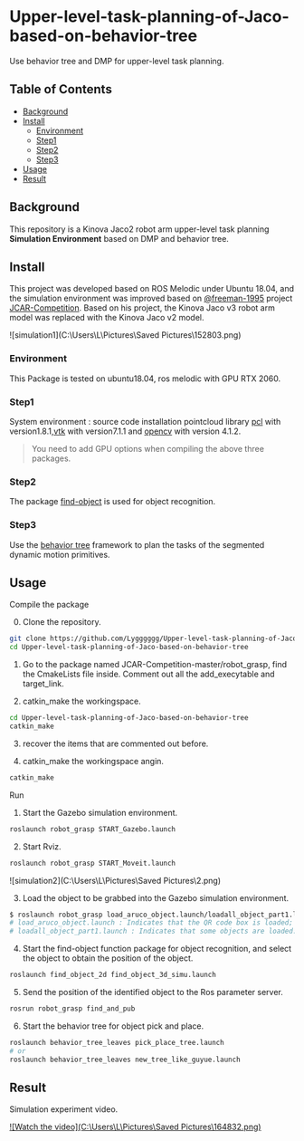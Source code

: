 # Upper-level-task-planning-of-Jaco-based-on-behavior-tree
Use behavior tree and DMP for upper-level task planning.

## Table of Contents

- [Background](#background)
- [Install](#install)
  - [Environment](#environment)
  - [Step1](#step1)  
  - [Step2](#Step2) 
  - [Step3](#step3)  
- [Usage](#usage)
- [Result](#result)

## Background

This repository is a Kinova Jaco2 robot arm upper-level task planning **Simulation Environment** based on DMP and behavior tree.

## Install

This project was developed based on ROS Melodic under Ubuntu 18.04, and the simulation environment was improved based on [@freeman-1995](https://github.com/freeman-1995) project [JCAR-Competition](https://github.com/freeman-1995/JCAR-Competition).
Based on his project, the Kinova Jaco v3 robot arm model was replaced with the Kinova Jaco v2 model.

![simulation1](C:\Users\L\Pictures\Saved Pictures\152803.png)

### Environment

This Package is tested on ubuntu18.04, ros melodic with GPU RTX 2060.

### Step1

System environment : source code installation pointcloud library [pcl](https://github.com/PointCloudLibrary/pcl) with version1.8.1,[vtk](https://github.com/Kitware/VTK) with version7.1.1
and [opencv](https://github.com/opencv/opencv) with version 4.1.2.

> You need to add GPU options when compiling the above three packages.

### Step2

The package [find-object](https://github.com/introlab/find-object) is used for object recognition.

### Step3

Use the [behavior tree](https://github.com/miccol/ROS-Behavior-Tree) framework to plan the tasks of the segmented dynamic motion primitives.

## Usage

Compile the package

0. Clone the repository.

```sh
git clone https://github.com/Lygggggg/Upper-level-task-planning-of-Jaco-based-on-behavior-tree
cd Upper-level-task-planning-of-Jaco-based-on-behavior-tree
```

1. Go to the package named JCAR-Competition-master/robot_grasp, find the CmakeLists file inside. Comment out all the add_execytable and target_link.

2. catkin_make the workingspace.

```sh
cd Upper-level-task-planning-of-Jaco-based-on-behavior-tree
catkin_make
```

3. recover the items that are commented out before.

4. catkin_make the workingspace angin.

```sh
catkin_make
```

Run

1. Start the Gazebo simulation environment.
```sh
roslaunch robot_grasp START_Gazebo.launch
```

2. Start Rviz.
```sh
roslaunch robot_grasp START_Moveit.launch
```
![simulation2](C:\Users\L\Pictures\Saved Pictures\2.png)

3. Load the object to be grabbed into the Gazebo simulation environment.
```sh
$ roslaunch robot_grasp load_aruco_object.launch/loadall_object_part1.launch
# load_aruco_object.launch : Indicates that the QR code box is loaded;
# loadall_object_part1.launch : Indicates that some objects are loaded.
```

4. Start the find-object function package for object recognition, and select the object to obtain the position of the object.
```sh
roslaunch find_object_2d find_object_3d_simu.launch
```

5. Send the position of the identified object to the Ros parameter server.
```sh
rosrun robot_grasp find_and_pub
```

6. Start the behavior tree for object pick and place.
```sh
roslaunch behavior_tree_leaves pick_place_tree.launch
# or
roslaunch behavior_tree_leaves new_tree_like_guyue.launch
```

## Result

Simulation experiment video.

[![Watch the video](C:\Users\L\Pictures\Saved Pictures\164832.png)](https://www.youtube.com/watch?v=Scji1yu_w7I)

